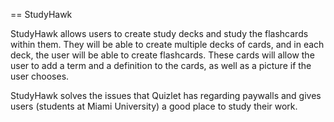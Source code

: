 == StudyHawk

StudyHawk allows users to create study decks and study the flashcards within them. They will be able to create multiple decks of cards, and in each deck, the user will be able to create flashcards. These cards will allow the user to add a term and a definition to the cards, as well as a picture if the user chooses.

StudyHawk solves the issues that Quizlet has regarding paywalls and gives users (students at Miami University) a good place to study their work.
